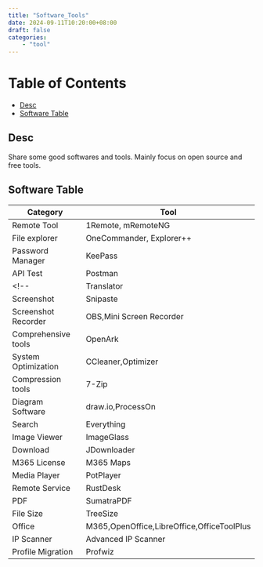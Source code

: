 ```yaml
---
title: "Software_Tools"
date: 2024-09-11T10:20:00+08:00
draft: false
categories:
    - "tool"
---
```

# Table of Contents
<!-- TOC -->

- [Desc](#desc)
- [Software Table](#software-table)

<!-- /TOC -->
## Desc 
Share some good softwares and tools. Mainly focus on open source and free tools.

## Software Table


| Category  | Tool |
| -------- | ----------------- |
| Remote Tool |  1Remote, mRemoteNG   |
| File explorer | OneCommander, Explorer++  |
| Password Manager    | KeePass   |
| API Test | Postman |
<!-- |Translator|Lingoes,Document Translation(Azure needed)|
|Screenshot|Snipaste|
|Screenshot Recorder|OBS,Mini Screen Recorder|
|Comprehensive tools|OpenArk|
|System Optimization|CCleaner,Optimizer|
|Compression tools|7-Zip|
|Diagram Software|draw.io,ProcessOn|
|Search | Everything|
|Image Viewer|ImageGlass|
|Download|JDownloader|
|M365 License| M365 Maps|
|Media Player| PotPlayer|
|Remote Service| RustDesk|
|PDF | SumatraPDF|
|File Size| TreeSize|
|Office| M365,OpenOffice,LibreOffice,OfficeToolPlus|
|IP Scanner| Advanced IP Scanner|
|Profile Migration| Profwiz| -->